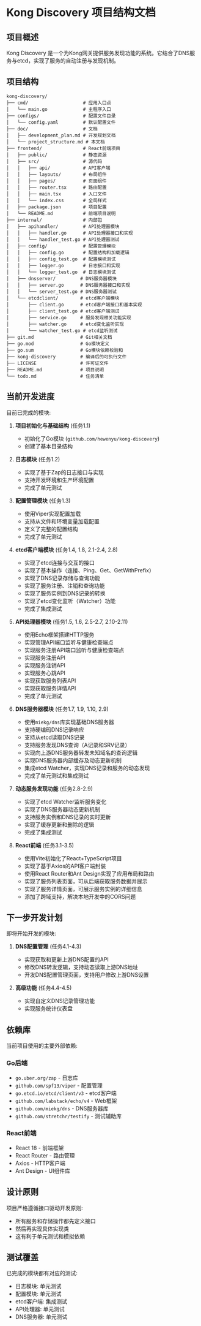 # Kong Discovery 项目结构文档

## 项目概述

Kong Discovery 是一个为Kong网关提供服务发现功能的系统。它结合了DNS服务与etcd，实现了服务的自动注册与发现机制。

## 项目结构

```
kong-discovery/
├── cmd/                    # 应用入口点
│   └── main.go             # 主程序入口
├── configs/                # 配置文件目录
│   └── config.yaml         # 默认配置文件
├── doc/                    # 文档
│   ├── development_plan.md # 开发规划文档
│   └── project_structure.md # 本文档
├── frontend/               # React前端项目
│   ├── public/             # 静态资源
│   ├── src/                # 源代码
│   │   ├── api/            # API客户端
│   │   ├── layouts/        # 布局组件
│   │   ├── pages/          # 页面组件
│   │   ├── router.tsx      # 路由配置
│   │   ├── main.tsx        # 入口文件
│   │   └── index.css       # 全局样式
│   ├── package.json        # 项目配置
│   └── README.md           # 前端项目说明
├── internal/               # 内部包
│   ├── apihandler/         # API处理器模块
│   │   ├── handler.go      # API处理器接口和实现
│   │   └── handler_test.go # API处理器测试
│   ├── config/             # 配置管理模块
│   │   ├── config.go       # 配置结构和加载逻辑
│   │   ├── config_test.go  # 配置模块测试
│   │   ├── logger.go       # 日志接口和实现
│   │   └── logger_test.go  # 日志模块测试
│   ├── dnsserver/         # DNS服务器模块
│   │   ├── server.go      # DNS服务器接口和实现
│   │   └── server_test.go # DNS服务器测试
│   └── etcdclient/        # etcd客户端模块
│       ├── client.go      # etcd客户端接口和基本实现
│       ├── client_test.go # etcd客户端测试
│       ├── service.go     # 服务发现相关功能实现
│       ├── watcher.go     # etcd变化监听实现
│       └── watcher_test.go # etcd监听测试
├── git.md                 # Git相关文档
├── go.mod                 # Go模块定义
├── go.sum                 # Go模块依赖校验和
├── kong-discovery         # 编译后的可执行文件
├── LICENSE                # 许可证文件
├── README.md              # 项目说明
└── todo.md                # 任务清单
```

## 当前开发进度

目前已完成的模块:

1. **项目初始化与基础结构** (任务1.1)
   - 初始化了Go模块 (`github.com/hewenyu/kong-discovery`)
   - 创建了基本目录结构

2. **日志模块** (任务1.2)
   - 实现了基于Zap的日志接口与实现
   - 支持开发环境和生产环境配置
   - 完成了单元测试

3. **配置管理模块** (任务1.3)
   - 使用Viper实现配置加载
   - 支持从文件和环境变量加载配置
   - 定义了完整的配置结构
   - 完成了单元测试

4. **etcd客户端模块** (任务1.4, 1.8, 2.1-2.4, 2.8)
   - 实现了etcd连接与交互的接口
   - 实现了基本操作（连接、Ping、Get、GetWithPrefix）
   - 实现了DNS记录存储与查询功能
   - 实现了服务注册、注销和查询功能
   - 实现了服务实例到DNS记录的转换
   - 实现了etcd变化监听（Watcher）功能
   - 完成了集成测试

5. **API处理器模块** (任务1.5, 1.6, 2.5-2.7, 2.10-2.11)
   - 使用Echo框架搭建HTTP服务
   - 实现管理API端口监听与健康检查端点
   - 实现服务注册API端口监听与健康检查端点
   - 实现服务注册API
   - 实现服务注销API
   - 实现服务心跳API
   - 实现获取服务列表API
   - 实现获取服务详情API
   - 完成了单元测试

6. **DNS服务器模块** (任务1.7, 1.9, 1.10, 2.9)
   - 使用`miekg/dns`库实现基础DNS服务器
   - 支持硬编码DNS记录响应
   - 支持从etcd读取DNS记录
   - 支持服务发现DNS查询（A记录和SRV记录）
   - 实现向上游DNS服务器转发未知域名的查询逻辑
   - 实现DNS服务器内部缓存及动态更新机制
   - 集成etcd Watcher，实现DNS记录和服务的动态发现
   - 完成了单元测试和集成测试

7. **动态服务发现功能** (任务2.8-2.9)
   - 实现了etcd Watcher监听服务变化
   - 实现了DNS服务器动态更新机制
   - 支持服务实例和DNS记录的实时更新
   - 实现了缓存更新和删除的逻辑
   - 完成了集成测试

8. **React前端** (任务3.1-3.5)
   - 使用Vite初始化了React+TypeScript项目
   - 实现了基于Axios的API客户端封装
   - 使用React Router和Ant Design实现了应用布局和路由
   - 实现了服务列表页面，可从后端获取服务数据并展示
   - 实现了服务详情页面，可展示服务实例的详细信息
   - 添加了跨域支持，解决本地开发中的CORS问题

## 下一步开发计划

即将开始开发的模块:

1. **DNS配置管理** (任务4.1-4.3)
   - 实现获取和更新上游DNS配置的API
   - 修改DNS转发逻辑，支持动态读取上游DNS地址
   - 开发DNS配置管理页面，支持用户修改上游DNS设置

2. **高级功能** (任务4.4-4.5)
   - 实现自定义DNS记录管理功能
   - 实现服务统计仪表盘

## 依赖库

当前项目使用的主要外部依赖:

### Go后端
- `go.uber.org/zap` - 日志库
- `github.com/spf13/viper` - 配置管理
- `go.etcd.io/etcd/client/v3` - etcd客户端
- `github.com/labstack/echo/v4` - Web框架
- `github.com/miekg/dns` - DNS服务器库
- `github.com/stretchr/testify` - 测试辅助库

### React前端
- React 18 - 前端框架
- React Router - 路由管理
- Axios - HTTP客户端
- Ant Design - UI组件库

## 设计原则

项目严格遵循接口驱动开发原则:
- 所有服务和存储操作都先定义接口
- 然后再实现具体实现类
- 这有利于单元测试和模拟依赖

## 测试覆盖

已完成的模块都有对应的测试:
- 日志模块: 单元测试
- 配置模块: 单元测试
- etcd客户端: 集成测试
- API处理器: 单元测试
- DNS服务器: 单元测试 